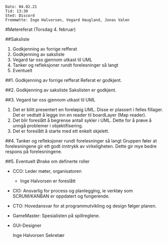     Dato: 04.02.21
    Tid: 13:30
    Sted: Discord
    Fremmøtte: Inge Halvorsen, Vegard Haugland, Jonas Valen
    
#Møtereferat (Torsdag 4. februar)

##Saksliste
1. Godkjenning av forrige refferat
2. Godkjenning av saksliste
3. Vegard tar oss gjennom utkast til UML
4. Tanker og refleksjoner rundt forelesninger så langt
5. Eventuelt

##1. Godkjenning av forrige refferat
Referat er godkjent.

##2. Godkjenning av saksliste
Sakslisten er godkjent.

##3. Vegard tar oss gjennom utkast til UML
1. Det er blitt presentert en foreløpig UML. Disse er plassert i felles fillager.
   Det er vedtatt å legge inn en reader til boardLayer (Map reader).
2. Det blir foreslått å begrense antall sykler i UML.
   Dette for å prøve å unngå problemer i objektifisering.
3. Det er foreslått å starte med ett enkelt skjelett.

##4. Tanker og refleksjoner rundt forelesninger så langt
Gruppen føler at forelesningene gir ett godt inntrykk av virkeligheten. Dette gir mye
bedre respons på forelesningene.

##5. Eventuelt
Ønske om definerte roller
- CCO: Leder møter, organisatoren
    - Inge Halvorsen er foreslått
- CIO: Ansvarlig for process og planlegging, ie verktøy som SCRUM/KANBAN er oppdatert og fungerende.
- CTO: Hovedansvar for at programmutvikling og design følger planen.
- GameMaster: Spesialisten på spillreglene.
- GUI-Designer


    Inge Halvorsen
    Sekretær